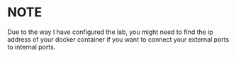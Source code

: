 # NOTE

Due to the way I have configured the lab, you might need to find the ip address of your docker container if you want to connect your external ports to internal ports. 


